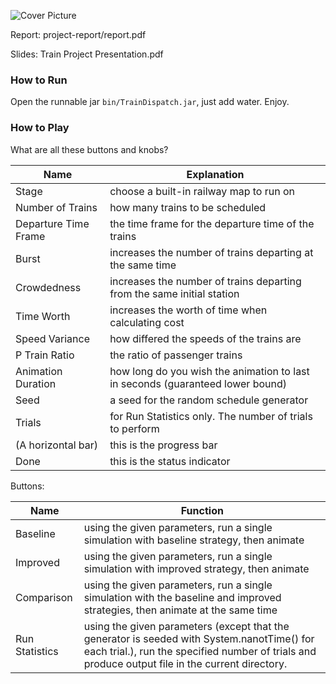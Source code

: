![Cover Picture](https://raw.githubusercontent.com/cPolaris/TrainDispatch/master/assets/Train-States.png)

Report: project-report/report.pdf

Slides: Train Project Presentation.pdf

### How to Run

Open the runnable jar `bin/TrainDispatch.jar`, just add water. Enjoy.

### How to Play

What are all these buttons and knobs?

Name | Explanation
------ | ------
Stage | choose a built-in railway map to run on
Number of Trains | how many trains to be scheduled
Departure Time Frame | the time frame for the departure time of the trains
Burst | increases the number of trains departing at the same time
Crowdedness | increases the number of trains departing from the same initial station
Time Worth | increases the worth of time when calculating cost
Speed Variance | how differed the speeds of the trains are
P Train Ratio | the ratio of passenger trains
Animation Duration | how long do you wish the animation to last in seconds (guaranteed lower bound)
Seed | a seed for the random schedule generator
Trials | for Run Statistics only. The number of trials to perform
(A horizontal bar) | this is the progress bar
Done | this is the status indicator

Buttons:

Name | Function
-----|-----
Baseline | using the given parameters, run a single simulation with baseline strategy, then animate
Improved | using the given parameters, run a single simulation with improved strategy, then animate
Comparison | using the given parameters, run a single simulation with the baseline and improved strategies, then animate at the same time
Run Statistics | using the given parameters (except that the generator is seeded with System.nanotTime() for each trial.), run the specified number of trials and produce output file in the current directory.